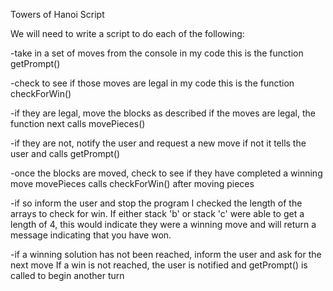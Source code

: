 Towers of Hanoi Script

We will need to write a script to do each of the following:

-take in a set of moves from the console
in my code this is the function getPrompt()

-check to see if those moves are legal
in my code this is the function checkForWin()

-if they are legal, move the blocks as described
if the moves are legal, the function next calls movePieces()

-if they are not, notify the user and request a new move
if not it tells the user and calls getPrompt()

-once the blocks are moved, check to see if they have completed a winning move
movePieces calls checkForWin() after moving pieces

-if so inform the user and stop the program
I checked the length of the arrays to check for win. If either stack 'b' or stack 'c' were able to get a length of 4, this would indicate they were a winning move and will return a message indicating that you have won.

-if a winning solution has not been reached, inform the user and ask for the next move
If a win is not reached, the user is notified and getPrompt() is called to begin another turn